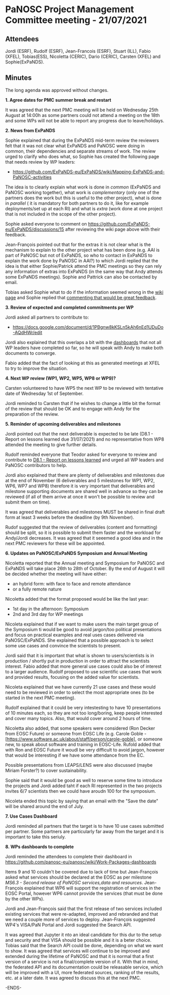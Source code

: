 PaNOSC Project Management Committee meeting - 21/07/2021 
========================================================


Attendees
-------
Jordi (ESRF), Rudolf (ESRF), Jean-Francois (ESRF), Stuart (ILL), Fabio (XFEL), Tobias(ESS), Nicoletta (CERIC), Dario (CERIC), Carsten (XFEL) and Sophie(ExPaNDS).


Minutes
-------	

The long agenda was approved without changes.

**1. Agree dates for PMC summer break and restart**

It was agreed that the next PMC meeting will be held on Wednesday 25th August at 14:00h as some partners could not attend a meeting on the 18th and some WPs will not be able to report any progress due to leave/holidays.


**2. News from ExPaNDS**

Sophie explained that during the ExPaNDS mid-term review the reviewers felt that it was not clear what ExPaNDS and PaNOSC were doing in common, their dependencies and separate streams of work. The review urged to clarify who does what, so Sophie has created the following page that needs review by WP leaders:

* https://github.com/ExPaNDS-eu/ExPaNDS/wiki/Mapping-ExPaNDS-and-PaNOSC-activities

The idea is to clearly explain what work is done in *common* (ExPaNDS and PaNOSC working together), what work is *complementary* (only one of the partners does the work but this is useful to the other project), what is done in *parallel* ( it is mandatory for both partners to do it, like for example deployments/set up at each RI) and what is *extra* (work done at one project that is not included in the scope of the other project).

Sophie asked everyone to comment on https://github.com/ExPaNDS-eu/ExPaNDS/discussions/15 after reviewing the wiki page above with their feedback.

Jean-François pointed out that for the extras it is not clear what is the mechanism to explain to the other project what has been done (e.g. AAI is part of PaNOSC but not of ExPaNDS, so who to contact in ExPaNDS to explain the work done by PaNOSC in AAI?) to which Jordi replied that the idea is that either Sophie/Patrick attend the PMC meetings so they can rely any information of extras into ExPaNDS (in the same way that Andy attends some ExPaNDS meetings). Sophie and Pattrick can also be contacted by email.

Tobias asked Sophie what to do if the information seemed wrong in the [wiki page](https://github.com/ExPaNDS-eu/ExPaNDS/wiki/Mapping-ExPaNDS-and-PaNOSC-activities) and Sophie replied that [commenting that would be great feedback](https://github.com/ExPaNDS-eu/ExPaNDS/discussions/15).


**3. Review of expected and completed commitments per WP**

Jordi asked all partners to contribute to:

* https://docs.google.com/document/d/1PBgnw8kKSLn5kAh6nEd1UDuDo-AQdHWr/edit

Jordi also explained that this overlaps a bit with the [dashboards](https://github.com/panosc-eu/panosc/wiki/Work-Packages-dashboards) that not all WP leaders have completed so far, so he will speak with Andy to make both documents to converge.

Fabio added that the fact of looking at this as generated meetings at XFEL to try to improve the situation.


**4. Next WP review (WP1, WP2, WP5, WP8 or WP9)?**

Carsten volunteered to have WP5 the next WP to be reviewed with tentative date of Wednesday 1st of September.

Jordi reminded to Carsten that if he wishes to change a little bit the format of the review that should be OK and to engage with Andy for the preparation of the review.


**5. Reminder of upcoming deliverables and milestones**

Jordi pointed out that the next deliverable is expected to be late (D8.1 - Report on lessons learned due 31/07/2021) and no representative from WP8 attended the meeting to give further details.

Rudolf reminded everyone that Teodor asked for everyone to review and contribute to [D8.1 - Report on lessons learned](https://docs.google.com/document/d/1VJg_BWmWUEJYWtU65mO_p-PFNMEBxOAx/edit?dls=true) and urged all WP leaders  and PaNOSC contributors to help.

Jordi also explained that there are plenty of deliverables and milestones due at the end of November (6 deliverables and 5 milestones for WP1, WP2, WP6, WP7 and WP8) therefore it is very important that deliverables and milestone supporting documents are shared well in advance so they can be reviewed (if all of them arrive at once it won't be possible to review and submit them on time).

It was agreed that deliverables and milestones MUST be shared in final draft form at least 3 weeks before the deadline (by 9th November).

Rudof suggested that the review of deliverables (content and formatting) should be split, so it is possible to submit them faster and the workload for Andy/Jordi decreases. It was agreed that it seeemed a good idea and in the next PMC reviewers for these will be appointed.


**6. Updates on PaNOSC/ExPaNDS Symposium and Annual Meeting**

Nicoletta reported that the Annual meeting and Symposium for PaNOSC and ExPaNDS will take place 26th to 28th of October. By the end of August it will be decided whether the meeting will have either:
* an hybrid form: with face to face and remote attendance
* or a fully remote nature

Nicoletta added that the format proposed would be like the last year: 
* 1st day in the afternoon: Symposium
* 2nd and 3rd day for WP meetings

Nicoleta explained that if we want to make users the main target group of the Symposium ti would be good to avoid jargon/too political presentations and focus on practical examples and real uses cases delivered via PaNOSC/ExPaNDS. She explained that a possible approach is to select some use cases and convince the scientists to present.

Jordi said that it is important that what is shown to users/scientists is in production / shortly put in production in order to attract the scientists interest. Fabio added that more general use cases could also be of interest to a larger audience. Rudolf proposed to use scientific use cases that work and provided results, focusing on the added value for scientists.

Nicoleta explained that we have currently 21 use cases and these would need to be reviewed in order to select the most appropriate ones (to be started in the next PMC meeting).

Rudolf explained that it could be very intestesting to have 10 presentations of 10 minutes each, so they are not too long/boring, keep people interested and cover many topics. Also, that would cover around 2 hours of time.

Nicoletta also added, that some speakers were considered (Ron Decker from EOSC Future) or someone from EOSC Life (e.g. Carole Goble - [https://www.software.ac.uk/about/staff/person/carole-goble], or someone new, to speak about software and training in EOSC-Life. Rufold added that with Ron and EOSC Future it woudl be very difficult to avoid jargon, however that would be interesting if we have some attendance from the EC.

Possible presentations from LEAPS/LENS were also discussed (maybe Miriam Forster?) to cover sustainability.

Sophie said that it would be good as well to reserve some time to introduce the projects and Jordi added taht if each RI represented in the two projects invites 6/7 scientists then we could have aroudn 100 for the symposium.

Nicoleta ended this topic by saying that an email with the "Save the date" will be shared around the end of July.

**7. Use Cases Dashboard**

Jordi reminded all partners that the target is to have 10 use cases submitted per partner. Some partners are particularly far away from the target and it is important to take this seriuly.

**8. WPs dashboards to complete**

Jordi reminded the attendees to complete their dashboard in https://github.com/panosc-eu/panosc/wiki/Work-Packages-dashboards


Items 9 and 10 couldn't be covered due to lack of time but Jean-François asked what services should be declared at the EOSC as per milestone *MS6.3 - Second release of PaNOSC services,data and resources*. Jean-François explained that WP6 will support the registration of services in the EOSC Portal, however WP6 cannot provide the services (that must be done by the other WPs).

Jordi and Jean-François said that the first release of two services included existing services that were re-adapted, improved and rebranded and that we need a couple more of services to deploy. Jean-François suggested WP4's VISA/PaN Portal and Jordi suggested the Search API.

It was agreed that Jupyter it nto an ideal candidate for this dur to the setup and security and that VISA should be possible and it is a beter choice. Tobias said that the Search API could be done, depending on what we want to show. It was agreed that services will continue to be improved and extended during the lifetime of PaNOSC and that it is normal that a first version of a service is not a final/complete version of it. With that in mind, the federated API and its documentation could be releasable service, which will be improved with a UI, more federated sources, ranking of the results, etc. at a later date. It was agreed to discuss this at the next PMC.


-ENDS-
